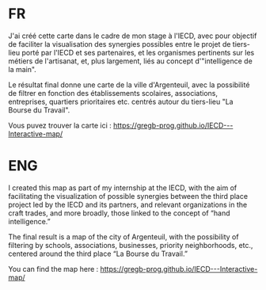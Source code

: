 # FR

J'ai créé cette carte dans le cadre de mon stage à l'IECD, avec pour objectif de faciliter la visualisation des synergies possibles entre le projet de tiers-lieu porté par l'IECD et ses partenaires, et les organismes pertinents sur les métiers de l'artisanat, et, plus largement, liés au concept d'"intelligence de la main". 

Le résultat final donne une carte de la ville d'Argenteuil, avec la possibilité de filtrer en fonction des établissements scolaires, associations, entreprises, quartiers prioritaires etc. centrés autour du tiers-lieu "La Bourse du Travail".

Vous puvez trouver la carte ici : https://gregb-prog.github.io/IECD---Interactive-map/

# ENG

I created this map as part of my internship at the IECD, with the aim of facilitating the visualization of possible synergies between the third place project led by the IECD and its partners, and relevant organizations in the craft trades, and more broadly, those linked to the concept of “hand intelligence.” 

The final result is a map of the city of Argenteuil, with the possibility of filtering by schools, associations, businesses, priority neighborhoods, etc., centered around the third place “La Bourse du Travail.”

You can find the map here : https://gregb-prog.github.io/IECD---Interactive-map/
